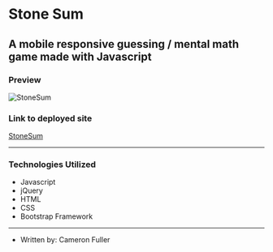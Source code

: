 # Stone Sum

## A mobile responsive guessing / mental math game made with Javascript

### Preview
![StoneSum](https://raw.github.com/Cam-F/Stone-Sum/master/assets/images/demo.gif)

### Link to deployed site
[StoneSum](https://cam-f.github.io/Stone-Sum)

---

### Technologies Utilized

* Javascript
* jQuery
* HTML
* CSS
* Bootstrap Framework

---

* Written by: Cameron Fuller